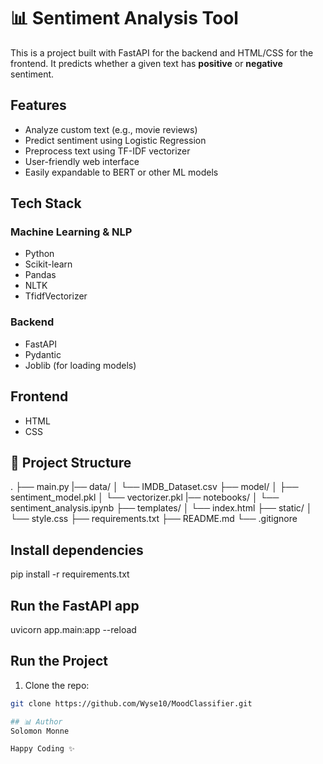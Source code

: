 # 📊 Sentiment Analysis Tool

This is a project built with FastAPI for the backend and HTML/CSS for the frontend. It predicts whether a given text has **positive** or **negative** sentiment.

## Features
- Analyze custom text (e.g., movie reviews)
- Predict sentiment using Logistic Regression
- Preprocess text using TF-IDF vectorizer
- User-friendly web interface
- Easily expandable to BERT or other ML models

## Tech Stack
### Machine Learning & NLP
- Python
- Scikit-learn
- Pandas
- NLTK
- TfidfVectorizer

### Backend
- FastAPI
- Pydantic
- Joblib (for loading models)

## Frontend
- HTML
- CSS

## 📂 Project Structure
.
├── main.py
|── data/
│   └── IMDB_Dataset.csv
├── model/
│   ├── sentiment_model.pkl
│   └── vectorizer.pkl
|── notebooks/
│   └── sentiment_analysis.ipynb
├── templates/
│   └── index.html
├── static/
│   └── style.css
├── requirements.txt
├── README.md
└── .gitignore

## Install dependencies
pip install -r requirements.txt

## Run the FastAPI app
uvicorn app.main:app --reload

## Run the Project

1. Clone the repo:
```bash
git clone https://github.com/Wyse10/MoodClassifier.git

## 📊 Author
Solomon Monne

Happy Coding ✨
